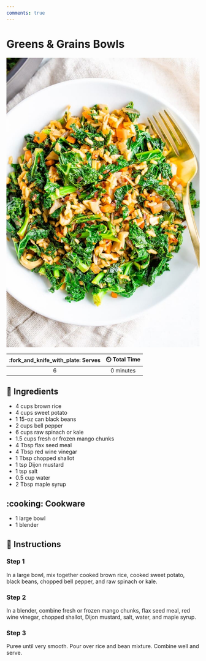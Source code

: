 ```yaml
---
comments: true
---
```

# Greens & Grains Bowls

![Greens and Grains Bowls](../assets/images/greens-and-grains-bowls.jpg)

| :fork_and_knife_with_plate: Serves | :timer_clock: Total Time |
|:----------------------------------:|:-----------------------: |
| 6 | 0 minutes |

## :salt: Ingredients

- 4 cups brown rice
- 4 cups sweet potato
- 1 15-oz can black beans
- 2 cups bell pepper
- 6 cups raw spinach or kale
- 1.5 cups fresh or frozen mango chunks
- 4 Tbsp flax seed meal
- 4 Tbsp red wine vinegar
- 1 Tbsp chopped shallot
- 1 tsp Dijon mustard
- 1 tsp salt
- 0.5 cup water
- 2 Tbsp maple syrup

## :cooking: Cookware

- 1 large bowl
- 1 blender

## :pencil: Instructions

### Step 1

In a large bowl, mix together cooked brown rice, cooked sweet potato, black beans, chopped bell pepper, and raw spinach
or kale.

### Step 2

In a blender, combine fresh or frozen mango chunks, flax seed meal, red wine vinegar, chopped shallot, Dijon mustard,
salt, water, and maple syrup.

### Step 3

Puree until very smooth. Pour over rice and bean mixture. Combine well and serve.
